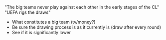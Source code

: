 "The big teams never play against each other in the early stages of the CL"
"UEFA rigs the draws"

* What constitutes a big team (tv/money?)
* Be sure the drawing process is as it currently is (draw after every round)
* See if it is significantly lower
